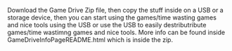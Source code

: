 Download the Game Drive Zip file, then copy the stuff inside on a USB or a storage device, then you can start using the games/time wasting games and nice tools using the USB or use the USB to easily destributribute games/time wastimng games and nice tools. More info can be found inside GameDriveInfoPageREADME.html which is inside the zip.
